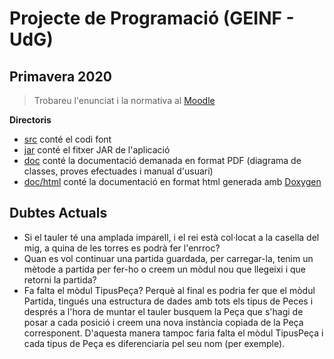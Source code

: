 # Projecte de Programació (GEINF - UdG)

## Primavera 2020

> Trobareu l'enunciat i la normativa al [Moodle](https://moodle2.udg.edu/course/view.php?id=23855)

**Directoris**

- [src](src) conté el codi font
- [jar](jar) conté el fitxer JAR de l'aplicació
- [doc](doc) conté la documentació demanada en format PDF (diagrama de
  classes, proves efectuades i manual d'usuari)
- [doc/html](doc/html) conté la documentació en format html generada amb [Doxygen](http://www.doxygen.nl/)


## Dubtes Actuals
- Si el tauler té una amplada imparell, i el rei està col·locat a la casella del mig, a quina de les torres es podrà fer l'enrroc?
- Quan es vol continuar una partida guardada, per carregar-la, tenim un mètode a partida per fer-ho o creem un mòdul nou que llegeixi i que retorni la partida?
- Fa falta el mòdul TipusPeça? Perquè al final es podria fer que el mòdul Partida, tingués una estructura de dades amb tots els tipus de Peces i després a l'hora de muntar el tauler busquem la Peça que s'hagi de posar a cada posició i creem una nova instància copiada de la Peça corresponent. D'aquesta manera tampoc faria falta el mòdul TipusPeça i cada tipus de Peça es diferenciaria pel seu nom (per exemple).
